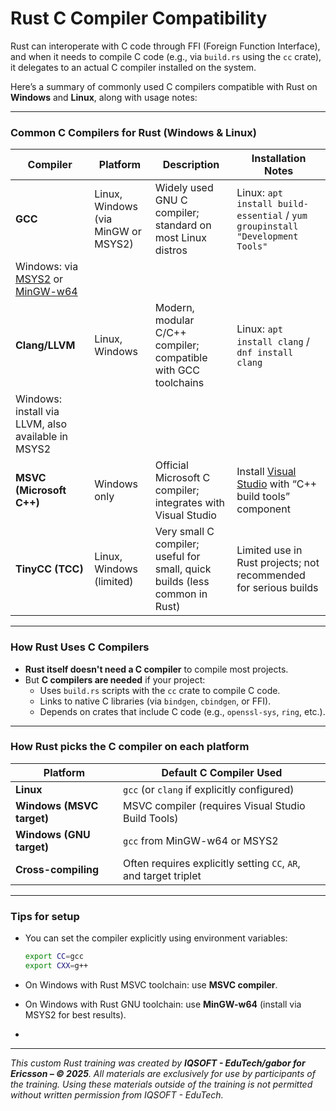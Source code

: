 # Rust C Compiler Compatibility

Rust can interoperate with C code through FFI (Foreign Function Interface), and when it needs to compile C code (e.g., via `build.rs` using the `cc` crate), it delegates to an actual C compiler installed on the system.

Here’s a summary of commonly used C compilers compatible with Rust on **Windows** and **Linux**, along with usage notes:

___

### **Common C Compilers for Rust (Windows & Linux)**

| Compiler                                                                            | Platform                            | Description                                                                 | Installation Notes                                                                            |
| ----------------------------------------------------------------------------------- | ----------------------------------- | --------------------------------------------------------------------------- | --------------------------------------------------------------------------------------------- |
| **GCC**                                                                             | Linux, Windows (via MinGW or MSYS2) | Widely used GNU C compiler; standard on most Linux distros                  | Linux: `apt install build-essential` / `yum groupinstall "Development Tools"`                 |
| Windows: via [MSYS2](https://www.msys2.org/) or [MinGW-w64](https://mingw-w64.org/) |
| **Clang/LLVM**                                                                      | Linux, Windows                      | Modern, modular C/C++ compiler; compatible with GCC toolchains              | Linux: `apt install clang` / `dnf install clang`                                              |
| Windows: install via LLVM, also available in MSYS2                                  |
| **MSVC (Microsoft C++)**                                                            | Windows only                        | Official Microsoft C compiler; integrates with Visual Studio                | Install [Visual Studio](https://visualstudio.microsoft.com/) with “C++ build tools” component |
| **TinyCC (TCC)**                                                                    | Linux, Windows (limited)            | Very small C compiler; useful for small, quick builds (less common in Rust) | Limited use in Rust projects; not recommended for serious builds                              |

___

### **How Rust Uses C Compilers**

-   **Rust itself doesn't need a C compiler** to compile most projects.
-   But **C compilers are needed** if your project:
    -   Uses `build.rs` scripts with the `cc` crate to compile C code.
    -   Links to native C libraries (via `bindgen`, `cbindgen`, or FFI).
    -   Depends on crates that include C code (e.g., `openssl-sys`, `ring`, etc.).


___

### **How Rust picks the C compiler on each platform**

| Platform                  | Default C Compiler Used                                          |
| ------------------------- | ---------------------------------------------------------------- |
| **Linux**                 | `gcc` (or `clang` if explicitly configured)                      |
| **Windows (MSVC target)** | MSVC compiler (requires Visual Studio Build Tools)               |
| **Windows (GNU target)**  | `gcc` from MinGW-w64 or MSYS2                                    |
| **Cross-compiling**       | Often requires explicitly setting `CC`, `AR`, and target triplet |

___

### **Tips for setup**

-   You can set the compiler explicitly using environment variables:

    ```bash
    export CC=gcc
    export CXX=g++
    ```

-   On Windows with Rust MSVC toolchain: use **MSVC compiler**.
-   On Windows with Rust GNU toolchain: use **MinGW-w64** (install via MSYS2 for best results).
-   

---

*This custom Rust training was created by **IQSOFT - EduTech/gabor for Ericsson – © 2025**. 
All materials are exclusively for use by participants of the training. Using these materials outside of the training is not permitted without written permission from IQSOFT - EduTech.*